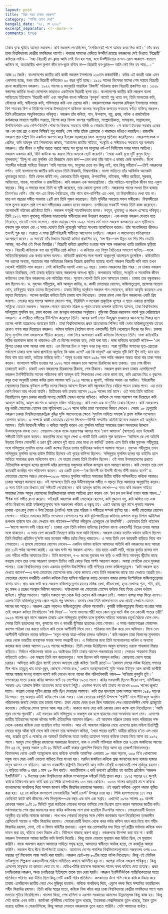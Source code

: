 ```yaml
---
layout: post
title: "প্রিয় শহর ঢাকায় নজরুল"
category: "পাখির চোখে দেখা"
bengali_date: "২৫, মে ২০১২"
excerpt_separator: <!--more-->
comments: true
---
```

ঢাকার বুকে ঘুমিয়ে আছেন নজরুল। কবি নজরুল গেয়েছিলেন, ‘মসজিদেরই পাশে আমার কবর দিও ভাই।’ তাঁর কবর ঢাকা বিশ্ববিদ্যালয় কেন্দ্রীয় মসজিদের পাশেই। কবরের সামনের বেদিতে উত্কীর্ণ রয়েছে নজরুলের সেই বিখ্যাত ‘বিদ্রোহী’ কবিতার লাইন—<!--more-->
‘মহা-বিদ্রোহী রণ-ক্লান্ত
আমি সেই দিন হব শান্ত,
যবে উত্পীড়িতের ক্রন্দন-রোল আকাশে-বাতাসে ধ্বনিবে না,
অত্যাচারীর খড়্গ কৃপাণ ভীম রণ-ভূমে রণিবে না—
বিদ্রোহী রণ-ক্লান্ত—
আমি সেই দিন হব শান্ত...।’

আজ ১১ জ্যৈষ্ঠ। বাংলাদেশের জাতীয় কবি কাজী নজরুল ইসলামের ১১৩তম জন্মবার্ষিকী। কবির এই জয়ন্তী আজ এমন একসময় হচ্ছে, যখন তাঁর বিদ্রোহী কবিতারও ৯০ বছর পূর্তি হচ্ছে। ১৯২১ সালের ডিসেম্বর মাসের শেষ সপ্তাহে বিদ্রোহী রচনা করেছিলেন নজরুল। ১৯২২ সালের ৬ জানুয়ারি সাপ্তাহিক ‘বিজলী’ পত্রিকায় প্রথম বিদ্রোহী প্রকাশিত হয়। ১৩২৮ বঙ্গাব্দের কার্তিক সংখ্যা মোসলেম ভারতেও একইসঙ্গে বিদ্রোহী ছাপা হয়।
বাংলাদেশের জাতীয় কবি নজরুল বাংলা সাহিত্যের ইতিহাসে ‘বিদ্রোহী কবি’ এবং আধুনিক বাংলা সঙ্গীতের ‘বুলবুল’ নামেই শুধু খ্যাত নন; তিনি মানবতার কবি, যৌবনের কবি, স্বাধীনতার কবি, শক্তিমত্তার কবি এবং প্রেমের কবি। নজরুলগবেষক অধ্যাপক রফিকুল ইসলামের ভাষায় বিশ শতকের বিশ ও তিরিশের দশকে উপমহাদেশে অবিভক্ত বাংলার সাংস্কৃতিক জগতের সবচেয়ে বর্ণাঢ্য ব্যক্তিত্ব নজরুল। তিনি রবীন্দ্রোত্তর আধুনিকতারও পথিকৃত্। নজরুল তাঁর কবিতা, গান, উপন্যাস, গল্প, প্রবন্ধ, নাটক ও রাজনৈতিক কর্মকাণ্ডের মাধ্যমে পরাধীন ভারতে, বিশেষ করে বিভক্ত বাংলার পরাধীনতা, সাম্প্রদায়িকতা, সামন্তবাদ, সাম্রাজ্যবাদ, উপনিবেশবাদ এবং দেশি-বিদেশি শোষণের বিরুদ্ধে সবচেয়ে বলিষ্ঠ ও সোচ্চার ছিলেন। সে কারণে ইংরেজ সরকার একের পর এক তার গ্রন্থ ও রচনা নিষিদ্ধই শুধু করেনি; শেষ পর্যন্ত তাঁকে গ্রেফতার ও কারাদণ্ডে দণ্ডিতও করেছিল। রাজবন্দি নজরুল প্রায় চল্লিশ দিন একটানা অনশন করে ইংরেজ সরকারের জেল-জুলুমের প্রতিবাদ করেছিলেন।
নজরুলগবেষক ও প্রেমিক, কবি আবদুল হাই শিকদারের ভাষায়, ‘আমাদের জাতীয় সাহিত্য, সংস্কৃতি ও সঙ্গীতেরও সবচেয়ে বড় রূপকার নজরুল। তাঁর জীবন ও সৃষ্টির পরতে পরতে আছে সব যুগের সব মানুষের ধর্ম-বর্ণ নির্বিশেষে সবার সমান আতিথ্য। নজরুল একমাত্র কবি, যিনি কাউকে বড় করতে গিয়ে অন্যকে ছোট করেননি। ‘মোরা একই বৃন্তে দুটি কুসুম হিন্দু-মুসলমান,’ ‘হিন্দু না ওরা মুসলিম ওই জিজ্ঞাসে কোন জন’—এমন কথা তাঁর আগে এ ভাষায় কেউ বলেননি। বিংশ শতাব্দীর সর্বশ্রেষ্ঠ সাহিত্য উচ্চারণ ‘গাহি সাম্যের গান, মানুষের চেয়ে বড় কিছু নাই, নহে কিছু মহীয়ান’—এটাই নজরুলের দর্শন। তাই বাংলাদেশের জাতীয় কবি হয়েও তিনি বিশ্বকবি, বিশ্বনাগরিক। বাংলা সাহিত্যে তাঁর আবির্ভাব অনেকটা ধূমকেতুর মতো। তিনি কেবল কবিই নন; একাধারে তিনি গল্পকার, ঔপন্যাসিক, নাট্যকার, সঙ্গীত রচয়িতা, সুরকার, অভিনেতা, গায়ক, সাংবাদিক ও রাজনীতিক।
কবি নজরুল এক অনন্যপ্রতিভা। তাঁর সাহিত্য-সাংস্কৃতিক জীবন মাত্র একুশ বছরের। কিন্তু এ সময়ের মধ্যে তিনি যা সৃষ্টি করেছেন, তার কোনো তুলনা নেই। নজরুলের গানের সংখ্যা তিন হাজার তিনশ’রও বেশি। তাঁর গান এত বিষয়-বৈচিত্র্যের, তাঁর গানে রাগ-রাগিণীর এত খেলা, তা বিশ্বসঙ্গীতেও দেখা যায় না। মাত্র দশ বছরের সঙ্গীত সাধনায় ২৪টি রাগ তিনি সৃজন করেছেন। তিনি পৃথিবীর সবচেয়ে সফল সঙ্গীতজ্ঞ। বিশ্বসঙ্গীতের সঙ্গে তুলনা করলে শ্রেষ্ঠ দশ জন সঙ্গীতজ্ঞের একজন হবেন নজরুল। চলচ্চিত্রের সবক’টি শাখায় তিনি কাজ করেছেন। অপেরাধর্মী নাটকের প্রতিষ্ঠাতা তিনি। নজরুল গণমুখী সাংবাদিকতার জনক। নবযুগ, ধূমকেতু ও লাঙল এক্ষেত্রে পথিকৃত্।
তিনি ১৯২২ সালে ধূমকেতু পত্রিকায় ভারতবর্ষের স্বাধীনতার কথা উচ্চারণ করেছেন। এক কথায় নজরুল যেখানে হাত দিয়েছেন, তাতেই সোনা ফলেছে।
প্রথম মহাযুদ্ধ শেষে ১৯২০ সালের মার্চ মাসে নজরুল কলকাতায় এসে স্থায়ীভাবে বসবাস শুরু করেন এবং এ সময় থেকেই তিনি পুরোপুরি সাহিত্য সাধনায় মনোনিবেশ করেন। তাঁর সাংবাদিকতা জীবনও তখনই শুরু হয়। ভারতে এ সময় ব্রিটিশবিরোধী স্বাধীনতা আন্দোলন চলছিল। নজরুল এ আন্দোলনে সক্রিয়ভাবে অংশগ্রহণ করেন। এ সময়েই তাঁর বিখ্যাত বিদ্রোহী কবিতা প্রকাশিত হয়,
‘বল বীর—বল উন্নত মম শির
শির নেহারি আমার, নত-শির ওই শিখর হিমাদ্রির।’
বিদ্রোহী কবিতা প্রকাশিত হওয়ার সঙ্গে সঙ্গে নজরুলের খ্যাতি চারদিকে ছড়িয়ে পড়ে। বিদ্রোহী কবিতাকে বলা হয় পৃথিবীর শ্রেষ্ঠ কবিতা। এ কবিতায় এত বিপুল বৈচিত্র্যের সমাবেশ ঘটেছে—যাকে সাহিত্যবিশ্লেষকরা এক কথায় বলেন অনন্য। কবিতাটি প্রকাশের সঙ্গে সঙ্গেই অভূতপূর্ব আলোড়ন তুলেছিল। কবিতাটিতে সব ধরনের অন্যায়, অত্যাচার আর অবিচারের বিরুদ্ধে বিদ্রোহ প্রকাশিত হয়েছে বলেই নজরুল বিদ্রোহী কবি নামে তখন থেকেই পরিচিতি লাভ করেন। সেই কবিতাটির বয়সই এখন ৯০ বছর।
ঢাকাও নজরুলের প্রিয় শহর : যে ঢাকায় নজরুল আছেন চিরনিদ্রায়, সেই ঢাকায় ছড়িয়ে আছে নজরুলের অসংখ্য স্মৃতি। কলকাতায় সাহিত্য, সংস্কৃতি ও সাংবাদিক জীবন কাটালেও ঢাকা ছিল নজরুলের এক অতিপ্রিয় শহর। সুযোগ পেলেই তিনি চলে আসতেন ঢাকায়। ঢাকায় তার বন্ধুবান্ধবও কম ছিলেন না। ড. মুহম্মদ শহীদুল্লাহ্, কবি আবদুল কাদির, ড. কাজী মোতাহার হোসেন, ফজিলাতুন্নেসা, প্রফেসর সত্যেন বোস, হাবিবুল্লাহ বাহার তাদের উল্লেখযোগ্য। ঢাকার বিভিন্ন অনুষ্ঠানে নজরুল গান গেয়েছেন, কবিতা আবৃত্তি করেছেন এবং বক্তৃতা দিয়েছেন। অনেক জনপ্রিয় কবিতা তিনি ঢাকায় বসে লিখেছেন। ঢাকার রমনা লেক ছিল নজরুলের একটি প্রিয় জায়গা। লেকের ধারে সাপের আস্তানা জেনেও শান্ত, নিরিবিলি ও মনোরম প্রাকৃতিক দৃশ্যের এ স্থানে একান্তে প্রশান্তির সান্নিধ্যে যেতেন নজরুল। নজরুল গেছেন আহসান মঞ্জিল ও পুরান ঢাকার রূপলাল হাউসের আসরে, ঢাকা বিশ্ববিদ্যালয় সলিমুল্লাহ মুসলিম হল, ঢাকা কলেজ এবং জগন্নাথ কলেজের অনুষ্ঠানে। বুড়িগঙ্গা তীরের করনেশন পার্কে ঘুরে বেরিয়েছেন নজরুল। এ নগরীতে সঙ্গীতের টিউশনিও করেছেন তিনি। আবার বনগাঁ লেনে উচ্ছৃঙ্খল যুবকদের আক্রমণের শিকার হলে তাদের পাল্টা আক্রমণও করেছেন তিনি। ঢাকা বিশ্ববিদ্যালয়ের প্রথম স্নাতকোত্তর শিক্ষিত নারী বেগম ফজিলাতুন্নেসার হাতের রেখাও গণনা করে দিয়েছেন নজরুল। বর্ধমান হাউসে (বর্তমান বাংলা একাডেমী) তিনি থেকেছেন দিনের পর দিন। ঢাকায় হিন্দু-মুসলিম দাঙ্গা নজরুলকে পীড়িত করেছে। দাঙ্গা নিয়ে অসাধারণ একটি কবিতাও লিখেছেন তিনি। দাঙ্গা কতিবাটির সঠিক রচনাকাল জানা না থাকলেও এটি যে বিশের দশকের হবে, সেটা বলা যায়। দাঙ্গা কবিতার কয়েকটি লাইন—
‘এল কুিসত ঢাকার দাঙ্গা আবার নাঙ্গা হয়ে।
এল হিংসার চিল ও শকুন নখর চঞ্চু লয়ে।
সারা পৃথিবীর শ্মশানের ভূত-প্রেতেরা সর্বনেশে
ঢাকার বক্ষে আখা জ্বালাইতে জুটেছে কি আজ এসে?
এরা কি মানুষ? এরা আল্লার সৃষ্টি কি? হুঁঁশ নাই;
ডান হাত দিয়ে বাম হাত কাটে, ভাইকে মারিছে ভাই।’
অসুস্থ হওয়ার আগে ১৯৪০ সাল পর্যন্ত নজরুল অন্তত বারো বার ঢাকা সফর করেন। বাংলাদেশ স্বাধীন হওয়ার পর ১৯৭২ সালে নজরুল চলে আসেন চিরদিনের জন্য ঢাকায়। তার শেষ জীবন ঢাকাতেই কাটে। ঢাকাই এখন নজরুলের চিরকালের ঠিকানা, শেষ ঠিকানা।
নজরুল প্রথম কখন ঢাকায় এসেছিলেন? নজরুল ইনস্টিটিউটের সাবেক পরিচালক কবি আবদুল হাই শিকদারের লেখা থেকে জানা যায়, কবি প্রেমেন্দ্র মিত্র ও বুদ্ধদেব বসুর তথ্য অনুযায়ী ঢাকায় কবির প্রথম আগমন ঘটে ১৯২৫ সালের ৪ জুলাই, শনিবার অথবা এর পরদিন। ইউরোপীয় শ্বেতাঙ্গদের বিরুদ্ধে ফুটবলে দেশীয় দলের বিজয়ে আনন্দে উদ্বেল কবি বন্ধুবান্ধব নিয়ে বেরিয়ে পড়েন ঢাকার পথে। এর চেয়ে বেশি বিবরণ আর পাওয়া যায়নি। দ্বিতীয়বার কবি ঢাকায় আসেন ১৯২৬ সালের মার্চ মাসে। ওই সময় তিনি আতিথ্য নিয়েছিলেন পুরান ঢাকার কাচারি সংলগ্ন মোহিনী মোহন দাশের বাড়িতে। কবিকে সে সময় সারাক্ষণ সঙ্গ দিয়েছেন কবি আবদুল কাদির, আবুল কাশেম ও আবদুল মজিদ সাহিত্যরত্ন। কবি তখন এক বা দু’দিন ঢাকায় ছিলেন।
কবি নজরুলের বন্ধু কাজী মোতাহার হোসেন তার স্মৃতিকথায় ১৯২৭ সালে কবির ঢাকা আগমনের বিবরণ লেখেন। সেবার ২৮ ফ্রেবুয়ারি নজরুল ঢাকায় বিশ্ববিদ্যালয়কেন্দ্রিক বুদ্ধির মুক্তি আন্দোলনের ক্ষেত্রে ‘মুসলিম সাহিত্য সমাজে’র প্রথম বার্ষিক সম্মেলনে যোগদান করেন। এ সম্পর্কে কাজী মোতাহার হোসেন লিখেন—বিশিষ্ট সম্মানীয় অতিথি হিসেবে নজরুল ওই অনুষ্ঠানে আসেন। তিনি উদ্বোধনী সঙ্গীত ও কবিতা আবৃত্তি করেন এবং মুসলিম সাহিত্য সমাজের তরুণ সদস্যদের উদ্দেশে উত্সাহমূলক বক্তব্য দেন। গোয়ালন্দ থেকে লঞ্চে নারায়ণগঞ্জ আসার পথে ‘খোশ আমদেদ’ (স্বাগতম) নামে উদ্বোধনী সঙ্গীতটি তিনি রচনা করেন। করতালির মধ্যে নতুন লেখা এ গানটি তিনি এভাবে শুরু করেন—
‘আসিলে কে গো অতিথি উড়ায়ে নিশান সোনালী!
ও চরণ ছুঁই কেমনে দুই হাতে মোর মাখা যে কালি!!’
ঢাকায় এসে তিনি ডক্টর মুহম্মদ শহীদুল্লাহ্র সঙ্গে সলিমুল্লাহ মুসলিম হলের একটি কক্ষের নিচের তলায় পূর্বদিকের অর্ধাংশে আস্তানা গাড়েন। মুহম্মদ শহীদুল্লাহ্ তখন সলিমুল্লাহ মুসলিম হলের হাউস টিউটর হিসেবে ওই গৃহের বাসিন্দা ছিলেন। সলিমুল্লাহ মুসলিম হলের বড় ডাইনিং হলে সাহিত্য সমাজের প্রথম অধিবেশন বসে। সে যাত্রায় ঢাকায় তিনি তিনদিন ছিলেন। ওই সময় উপমহাদেশের প্রখ্যাত ঐতিহাসিক জগন্নাথ হলের প্রভোস্ট ডক্টর রমেশচন্দ্র মজুমদার কবিকে জগন্নাথ হলে আমন্ত্রণ জানান। কবি সেখানে তার বেশ কয়েকটি জনপ্রিয় গান পরিবেশন করেন। এর একটি হলো—‘কে বিদেশী বন উদাসী বাঁশের বাঁশী বাজাও বনে?’
ড. মোতাহার হোসেন আরও লেখেন—১৯২৮ সালেও মুসলিম সাহিত্য সমাজের দ্বিতীয় বার্ষিক সম্মিলনীতে কবিকে আবারও ঢাকায় আমন্ত্রণ জানানো হয়। ওই সম্মেলনে তিনি তার উদ্দীপনামূলক সঙ্গীত ও বক্তৃতা দিয়ে আমাদের অনুপ্রাণিত করেন। এ সময় তিনি তার বিখ্যাত মার্চ সঙ্গীতটি গেয়েছিলেন। কবি আবদুল কাদির লেখেন—এ সময় কবি নজরুল সাহিত্য সমাজের সৈয়দ আবুল হোসেনের বিশ্ববিদ্যালয়ের বাসায় আতিথ্য গ্রহণ করেন এবং ‘চল চল চল ঊর্ধ্ব গগনে বাজে মাদল...’ শীর্ষক মার্চ সঙ্গীত রচনা করেন। ওইবারই অধ্যাপক কাজী মোতাহার হোসেন, কবি বুদ্ধদেব বসু, কবি অজিত দত্ত এবং গণিত বিভাগের ছাত্রী ফজিলাতুন্নেসার সঙ্গে নজরুলের পরিচয় ও বন্ধুত্ব হয়। একই বছরের জুন মাসে পুনরায় নজরুল ঢাকায় এলে রানু সোম ও উমা মৈত্রের (লোটন) সঙ্গে তার পরিচয় ও সঙ্গীতের সম্পর্ক স্থাপিত হয়।
কাজী মোতাহার হোসেন লেখেন— সাহিত্য সমাজের দ্বিতীয় সম্মেলনে যোগদানের পর কবি বুড়িগঙ্গাতীরের জমিদার রূপলাল বাবুর বিশাল অট্টালিকা রূপলাল হাউসে যান এবং সেখানে গান গাইলেন—‘বসিয়া নদীকূলে এলোচুলে কে উদাসিনী’। একইভাবে তিনি গাইলেন—‘জাগো অনশন বন্দী ওঠরে যত’। ঢাকায় এসে তিনি বর্ধমান হাউসের (বর্তমান বাংলা একাডেমী) নিচের তলায় আমার সঙ্গে থাকতেন। এ সময় বেশ কয়েকটি নিমন্ত্রণে কবির সঙ্গে আমি ছিলাম। নজরুল ঢাকায় যতদিন বর্ধমান হাউসে ছিলেন তিনি নিয়মিত প্রতিদিন দু’ঘণ্টা করে মনোরম সঙ্গীত চর্চায় নিমগ্ন থাকতেন। এ সময় তিনি বেশ কয়েকটি বাড়িতে গিয়ে গান শেখাতেন। এ প্রসঙ্গে মোতাহার হোসেন লেখেন— একদিন বর্ধমান হাউসে আমাদের অতিথি কবি নজরুলের জন্য আমরা রাত ১১টা পর্যন্ত অপেক্ষা করছি। এর আধ ঘণ্টা পর নজরুল এলেন। তার হাতে একটি লাঠি, গায়ের কুর্তায় রক্তের দাগ এবং শরীরে লাঠির আঘাতের চিহ্ন। তিনি জানালেন, ৭-৮ জনের যুবকের দল ছড়ি ও লাঠি দিয়ে নবাবপুর স্ট্রীটের কাছে বনগ্রাম লেনে তার ওপর আক্রমণ চালালে তিনিও লাঠি কেড়ে নিয়ে পাল্টা আক্রমণ করেন। অবস্থা বেগতিক দেখে যুবকরা পালায়।
ঢাকা বিশ্ববিদ্যালয়ে তখন একমাত্র মুসলিম উচ্চশিক্ষিত নারী গণিতের বেগম ফজিলাতুন্নেসা। ‘কবি নজরুল হাত দেখতে জানেন’—এ কথা মোতাহার হোসেনের কাছ থেকে জানতে পেয়ে তিনি নজরুলের কাছে হাত দেখাতে আগ্রহী হন। মোতাহার হোসেন যথারীতি একদিন কবিকে নিয়ে হাসিনা মঞ্জিলের কাছে দেওয়ান বাজার রাস্তার উল্টোদিকে ফজিলাতুন্নেসার বাসায় যান। প্রায় আধ ঘণ্টা ধরে নজরুল ফজিলাতুন্নেসার হাতের মস্তিষ্ক রেখা, জীবনরেখা, হৃদয় রেখাসহ শুক্র, শনি, রবি, বুধ মঙ্গল ও চন্দ্রের অবস্থান নিরীক্ষা করলেন। ঘণ্টাখানেক পর মোতাহার হোসেন কবিকে নিয়ে ফিরে এলেন বর্ধমান হাউসে। ঘুমিয়ে পড়লেন। পরদিন সকালে ঘুম থেকে উঠে দেখেন কবি নজরুল নেই। সকালে নাস্তার সময় ফিরে এলেন। এরপর তিনি ফজিলাতুন্নেসার প্রেমে পড়ার গল্প বললেন। রমনার লেক তিনি ভালবাসতেন এবং প্রায়ই সেখানে যেতেন সাপের ভয় সত্ত্বেও। নজরুল প্রেমে পড়লেও ফজিলাতুন্নেসা এদিকে আগাননি। কুমারী ফজিলাতুন্নেসা বিলাত যাওয়ার সময় তাই নজরুল কবিতা লিখেছিলেন ‘বর্ষা বিদায়’—
‘ওগো বাদলের পরী! যাবে কোন দূরে ঘাটে বাঁধা
তব কেতকী পাতার তরী!’
১৯২৬ সালের জুন মাসে নজরুল ঢাকায় এলে সলিমুল্লাহ মুসলিম হলে মুসলিম সাহিত্য সমাজের চতুর্থ বৈঠকে যোগ দেন। সেবার তিনি ছাত্রদলের গান, কৃষাণের গান ও কাণ্ডারী হুঁশিয়ার ছাত্রদের গেয়ে শোনান। এ সময় নারায়ণগঞ্জের মোহাম্মদ কাশেম পত্রিকা বের করতে চাইলে কবি তাকে আশীর্বাণী লিখে দেন। পত্রিকার নাম ঠিক করে দেন অভিযান। লিখে দেন আশীর্বাণী অভিযান নামের কবিতা—
‘নতুন পথের যাত্রা-পথিক
চালাও অভিযান।’
কবি নজরুল ঢাকা বিভাগের মুসলমান কেন্দ্র থেকে ভারতীয় ব্যবস্থাপক সভার সদস্য পদপ্রার্থী হন। এ নির্বাচনের জন্য তিনি মনোনয়নপত্র দাখিল ও অন্যান্য কাজের জন্য ঢাকায় আসেন ১৯২৬ সালের অক্টোবরে। তিনি সেবার উঠেছিলেন আবুল হাসানাত্ ওরফে শাহজাদা মিয়ার বাড়িতে। নির্বাচন পরিচালনার কাজে ৩১ অক্টোবরও তিনি ঢাকায় আসেন পঞ্চমবারের মতো। সেবারও শাহজাদা মিয়ার বাড়িতেই ওঠেন। এক সন্ধ্যায় তিনি যান জয়দেবপুরে। সঙ্গে ছিলেন কবি আবদুল কাদির। জোছনায় ভেসে যাচ্ছে চরাচর। অভিভূত কবি ট্রেনে বসেই লেখেন অন্যতম শ্রেষ্ঠ কবিতা ‘চাদনী রাতে’— ‘কোদাল মেঘের মউজ উঠেছে গগনের নীল গাঙে
হাবুডুবু খায় তারা-বুদ্বুদ, জোছনা সোনার রঙে,’
এখানে অবস্থানকালেই সুফি সাধক ইউসুফ আল কাদরী কাশ্মীরী শাহের মাজার সংলগ্ন বাগানে বসেই কবি লেখেন বাংলা গানের বাঁক পরিবর্তনকারী গজল— ‘বাগিচায় বুলবুলি তুই।’
দশমবারের মতো ঢাকায় কবির আগমন ঘটে ১৪ সেপ্টেম্বর ১৯৩৩ সালে। কবির সফরসঙ্গী ছিলেন ধীরেন দাশ, নলিনীকান্ত সরকার এবং আব্বাস উদ্দীন আহমদের মতো বরেণ্য শিল্পী। একাদশ সফরে কবি ঢাকায় পা রাখেন ১৯৩৯ সালের জুলাই মাসে। বনগ্রাম লেনের সুনীল রায়ের বাড়ি ছিল সেবারের আস্তানা। কবি তার দ্বাদশতম ঢাকা সফরে আসেন ১৯৪০ সালের ডিসেম্বর। সুস্থ অবস্থায় এটাই কবির শেষ ঢাকা সফর। ঢাকা বেতারের বর্ষপূর্তি উপলক্ষে ‘পূর্বাণী’ নামে গীতিবহুল অনুষ্ঠান পরিচালনার জন্যই সেবার তার ঢাকায় আসা।
ঢাকা বেতার কেন্দ্র তখন ছিল আজকের শেখ বোরহানউদ্দীন পোস্ট গ্র্যাজুয়েট কলেজে। সেদিনের সেসব স্থাপনা আজ আর নেই। থাকলে জানা যেত কবি কোথায় কোন কক্ষে বসে লিখেছিলেন : ‘আমি পূরব দেশের পুরনারী’।
এই সফরেও কবি সলিমুল্লাহ ও ফজলুল হক হলে ছাত্রদের দেয়া সংবর্ধনায় অংশ নেন।
এদেশের জাতীয় ইতিহাসের অনেক ঘটনার সাক্ষী ঐতিহাসিক আহসান মঞ্জিল। এই আহসান মঞ্জিলে ঢাকার নবাব পরিবারের পক্ষ থেকে একবার কবিকে দেয়া হয়েছিল বর্ণাঢ্য সংবর্ধনা। আর এই আহসান মঞ্জিলের মেয়ে এদেশের প্রথম মহিলা চিত্রশিল্পী মেহের বানুর আঁকা ছবি দেখে কবি লেখেন তার অসাধারণ কবিতা, ‘খেয়া পারের তরণী’:
যাত্রীরা রাত্তিরে হ’তে এল খেয়া পার,
বজ্রেরি তূর্যে এ গর্জেছে কে আবার?
চিরদিনের মতো অর্থাত্ ত্রয়োদশ সফরে কবিকে ঢাকায় নিয়ে আসা হয় ১৯৭২ সালে। মরহুম শেখ মুজিবুর রহমানের সরকারের উদ্যোগে, বাক ও লেখনী শক্তিহারা কবিকে তার ৭৩তম জন্মদিনের আগের দিন ২৪ মে, বুধবার সকাল ১১টা ৪০ মিনিটে একটি ফকার ফ্রেন্ডশিপ বিমানে নিয়ে আসা হয় তেজগাঁ বিমানবন্দরে। বিমানবন্দর থেকে একটি অ্যাম্বুলেন্সে করে কবিকে ধানমন্ডি আবাসিক এলাকায় ২৮ নম্বর সড়কে, ৩৩০ বি’র খোলামেলা সবুজ লনে ঘেরা একটি দোতলা বাড়িতে নিয়ে যাওয়া হয়। পরদিন জন্মদিনে কবিকে শ্রদ্ধা জানানোর জন্য হাজার হাজার মানুষ আসেন সে বাড়িতে। আসেন তত্কালীন রাষ্ট্রপতি বিচারপতি আবু সাঈদ চৌধুরী ও প্রধানমন্ত্রী শেখ মুজিবুর রহমান। এ বাড়িতে কবির ৩ বছর ১ মাস ২৮ দিন কাটে। পরবর্তীকালে এ কবি ভবনেই প্রতিষ্ঠিত হয় জাতীয় প্রতিষ্ঠান ‘নজরুল ইন্সটিটিউট’। ৯ ডিসেম্বর ঢাকা বিশ্ববিদ্যালয় কবিকে সম্মানসূচক ডক্টরেট ডিগ্রি প্রদান করে।
১৯৭৫ সালের ২২ জুলাই কবিকে চিকিত্সার জন্য ভর্তি করা হয় পিজি হাসপাতালের ১১৭ নম্বর কেবিনে।
১৯৭৬ সালের জানুয়ারি মাসে কবিকে বাংলাদেশের নাগরিকত্ব দিয়ে সম্মান জানান শহীদ জিয়াউর রহমানের সরকার। ওই বছরই কবিকে একুশে পদকে ভূষিত করা হয়। ২৫ মে কবিকে বাংলাদেশ সেনাবাহিনীর ‘আর্মি ক্রেস্ট’ উপহার দেয়া হয়।
পিজি হাসপাতালের ১১৭ নম্বর কেবিনেই কাটে কবি জীবনের শেষ দিনগুলো—এক বছর এক মাস এক সপ্তাহ। এখানেই ১৯৭৬ সালের ২৯ আগস্ট রোববার সকাল ১০টা ১০ মিনিটে পুরো জাতিকে শোকের সাগরে ভাসিয়ে শেষ নিঃশ্বাস ত্যাগ করেন আমাদের জাতীয় কবি।
সর্বসাধারণের শেষ শ্রদ্ধা জানানোর জন্য কবির কফিনবদ্ধ লাশ রাখা হয়েছিল টিএসসির সামনে। সোহরাওয়ার্দী উদ্যানে অনুষ্ঠিত হয় কবির নামাজে জানাজা। লাখ লাখ শোকার্ত মানুষের সঙ্গে সেদিন জানাজায় অংশ নিয়েছিলেন তত্কালীন প্রেসিডেন্ট সায়েম ও শহীদ জিয়াউর রহমান।
সোহরাওয়ার্দী উদ্যান থেকে কবর পর্যন্ত কফিন বহন করে নিয়ে যান শহীদ জিয়াউর রহমান, সেনা, নৌ ও বিমান বাহিনীর প্রধানরা। একুশ বার তোপধ্বনির মধ্য দিয়ে পূর্ণ রাষ্ট্রীয় মর্যাদায় কবিকে যখন দাফন করা হয়, ঘড়িতে তখন বিকাল ৫টা। বিউগলে বাজছে করুণ কান্না।
নজরুলকে উপেক্ষা করা যায় না : কাজী নজরুল ইসলামকে আমরা জাতীয় কবি উপাধি দিয়েছি। কিন্তু তাকে যেভাবে মূল্যায়ন করা উচিত ছিল, সে মূল্যায়ন করিনি। যাকে অবলম্বন করলে আমাদের সাহিত্য সমৃদ্ধ হতো, আমাদের স্বাধীনতা অর্থবহ হতো, সে কাজটুকু আমরা করিনি। নজরুল ধীরে ধীরে উপেক্ষিতই হচ্ছেন। আমাদের দেশের পাবলিক বিশ্ববিদ্যালয়গুলোতে নজরুলের ওপর ১০০ নম্বরের পূর্ণ সিলেবাস আজ অবধি করা যায়নি। নজরুল ছোট-বড় ৮০টির মতো নাটক লিখেছেন। কিন্তু এই মৌলিক নাটকগুলো শিল্পকলা একাডেমীসহ মহিলা সমিতিতে কখনো অভিনীত হয় না। অপেরা নাটকে নজরুল পথিকৃত্। কিন্তু এদেশের মানুষকে তা জানতে দেয়া হয় না। রেডিও-টিভি চ্যানেলে নজরুলের গানের কদর কমিয়ে দেয়া হয়েছে। প্রথম চলচ্চিত্রকার নজরুল, অথচ চলচ্চিত্রের ইতিহাসে তাকে স্থান দেয়া হয়নি। নজরুল ইনস্টিটিউটকে শান্তিনিকেতনের মতো প্রতিষ্ঠানে পরিণত করা উচিত ছিল কিন্তু সেটি একটি গরিব প্রতিষ্ঠান।
কলকাতার এঁদো গলি থেকে কবিকে উদ্ধার করে ঢাকায় এনেছিলেন জাতীয় নেতা শেখ মুজিবুর রহমান। কবিকে নাগরিকত্ব দিয়ে, একুশে পদক দিয়ে সম্মানিত করেছিলেন শহীদ জিয়াউর রহমান। তিনি কবির স্বপ্নের মতো, কবিকে নিজ কাঁধে করে ঢাকা বিশ্ববিদ্যালয় কেন্দ্রীয় মসজিদের পাশে পরম মমতায় শুইয়ে দিয়েছিলেন। খালেদা জিয়া, শেখ হাসিনা ও এরশাদ সরকারের আমলেও উন্নয়নমূলক কিছু কাজ হয়। কিন্তু সেই কাজে এখন ভাটা। জার্মানরা পৃথিবীময় গ্যেটেকে তুলে ধরেছে, ইংরেজরা শেক্সপিয়রকে তুলে ধরেছে, ইরান তুলে ধরেছে হাফিজ ও ফেরদৌসিকে; কিন্তু আমরা সেভাবে নজরুলকে তুলে ধরতে পারিনি। সেটা আমাদের ব্যর্থতা।
